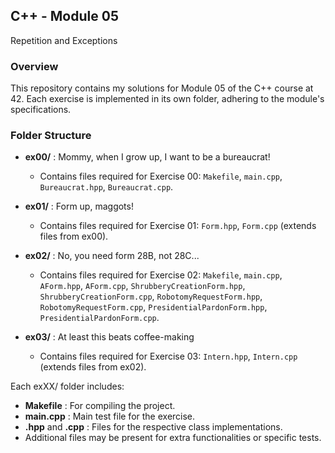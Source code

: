 ## C++ - Module 05
Repetition and Exceptions

### Overview
This repository contains my solutions for Module 05 of the C++ course at 42. Each exercise is implemented in its own folder, adhering to the module's specifications.

### Folder Structure

- **ex00/** : Mommy, when I grow up, I want to be a bureaucrat!
  - Contains files required for Exercise 00: `Makefile`, `main.cpp`, `Bureaucrat.hpp`, `Bureaucrat.cpp`.

- **ex01/** : Form up, maggots!
  - Contains files required for Exercise 01: `Form.hpp`, `Form.cpp` (extends files from ex00).

- **ex02/** : No, you need form 28B, not 28C...
  - Contains files required for Exercise 02: `Makefile`, `main.cpp`, `AForm.hpp`, `AForm.cpp`, `ShrubberyCreationForm.hpp`, `ShrubberyCreationForm.cpp`, `RobotomyRequestForm.hpp`, `RobotomyRequestForm.cpp`, `PresidentialPardonForm.hpp`, `PresidentialPardonForm.cpp`.

- **ex03/** : At least this beats coffee-making
  - Contains files required for Exercise 03: `Intern.hpp`, `Intern.cpp` (extends files from ex02).

Each exXX/ folder includes:
- **Makefile** : For compiling the project.
- **main.cpp** : Main test file for the exercise.
- **<ClassName>.hpp** and **<ClassName>.cpp** : Files for the respective class implementations.
- Additional files may be present for extra functionalities or specific tests.
